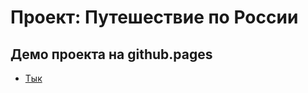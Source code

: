 # Проект: Путешествие по России


## Демо проекта на github.pages
* [Тык](https://rattysed.github.io/russian-travel-bootcamp/)

